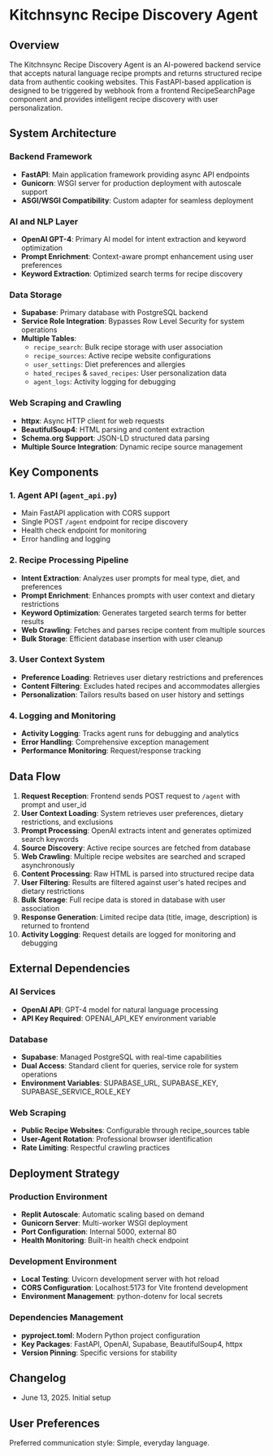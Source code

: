 # Kitchnsync Recipe Discovery Agent

## Overview

The Kitchnsync Recipe Discovery Agent is an AI-powered backend service that accepts natural language recipe prompts and returns structured recipe data from authentic cooking websites. This FastAPI-based application is designed to be triggered by webhook from a frontend RecipeSearchPage component and provides intelligent recipe discovery with user personalization.

## System Architecture

### Backend Framework
- **FastAPI**: Main application framework providing async API endpoints
- **Gunicorn**: WSGI server for production deployment with autoscale support
- **ASGI/WSGI Compatibility**: Custom adapter for seamless deployment

### AI and NLP Layer
- **OpenAI GPT-4**: Primary AI model for intent extraction and keyword optimization
- **Prompt Enrichment**: Context-aware prompt enhancement using user preferences
- **Keyword Extraction**: Optimized search terms for recipe discovery

### Data Storage
- **Supabase**: Primary database with PostgreSQL backend
- **Service Role Integration**: Bypasses Row Level Security for system operations
- **Multiple Tables**:
  - `recipe_search`: Bulk recipe storage with user association
  - `recipe_sources`: Active recipe website configurations
  - `user_settings`: Diet preferences and allergies
  - `hated_recipes` & `saved_recipes`: User personalization data
  - `agent_logs`: Activity logging for debugging

### Web Scraping and Crawling
- **httpx**: Async HTTP client for web requests
- **BeautifulSoup4**: HTML parsing and content extraction
- **Schema.org Support**: JSON-LD structured data parsing
- **Multiple Source Integration**: Dynamic recipe source management

## Key Components

### 1. Agent API (`agent_api.py`)
- Main FastAPI application with CORS support
- Single POST `/agent` endpoint for recipe discovery
- Health check endpoint for monitoring
- Error handling and logging

### 2. Recipe Processing Pipeline
- **Intent Extraction**: Analyzes user prompts for meal type, diet, and preferences
- **Prompt Enrichment**: Enhances prompts with user context and dietary restrictions
- **Keyword Optimization**: Generates targeted search terms for better results
- **Web Crawling**: Fetches and parses recipe content from multiple sources
- **Bulk Storage**: Efficient database insertion with user cleanup

### 3. User Context System
- **Preference Loading**: Retrieves user dietary restrictions and preferences
- **Content Filtering**: Excludes hated recipes and accommodates allergies
- **Personalization**: Tailors results based on user history and settings

### 4. Logging and Monitoring
- **Activity Logging**: Tracks agent runs for debugging and analytics
- **Error Handling**: Comprehensive exception management
- **Performance Monitoring**: Request/response tracking

## Data Flow

1. **Request Reception**: Frontend sends POST request to `/agent` with prompt and user_id
2. **User Context Loading**: System retrieves user preferences, dietary restrictions, and exclusions
3. **Prompt Processing**: OpenAI extracts intent and generates optimized search keywords
4. **Source Discovery**: Active recipe sources are fetched from database
5. **Web Crawling**: Multiple recipe websites are searched and scraped asynchronously
6. **Content Processing**: Raw HTML is parsed into structured recipe data
7. **User Filtering**: Results are filtered against user's hated recipes and dietary restrictions
8. **Bulk Storage**: Full recipe data is stored in database with user association
9. **Response Generation**: Limited recipe data (title, image, description) is returned to frontend
10. **Activity Logging**: Request details are logged for monitoring and debugging

## External Dependencies

### AI Services
- **OpenAI API**: GPT-4 model for natural language processing
- **API Key Required**: OPENAI_API_KEY environment variable

### Database
- **Supabase**: Managed PostgreSQL with real-time capabilities
- **Dual Access**: Standard client for queries, service role for system operations
- **Environment Variables**: SUPABASE_URL, SUPABASE_KEY, SUPABASE_SERVICE_ROLE_KEY

### Web Scraping
- **Public Recipe Websites**: Configurable through recipe_sources table
- **User-Agent Rotation**: Professional browser identification
- **Rate Limiting**: Respectful crawling practices

## Deployment Strategy

### Production Environment
- **Replit Autoscale**: Automatic scaling based on demand
- **Gunicorn Server**: Multi-worker WSGI deployment
- **Port Configuration**: Internal 5000, external 80
- **Health Monitoring**: Built-in health check endpoint

### Development Environment
- **Local Testing**: Uvicorn development server with hot reload
- **CORS Configuration**: Localhost:5173 for Vite frontend development
- **Environment Management**: python-dotenv for local secrets

### Dependencies Management
- **pyproject.toml**: Modern Python project configuration
- **Key Packages**: FastAPI, OpenAI, Supabase, BeautifulSoup4, httpx
- **Version Pinning**: Specific versions for stability

## Changelog
- June 13, 2025. Initial setup

## User Preferences

Preferred communication style: Simple, everyday language.